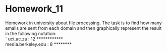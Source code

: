 # Homework_11
Homework in university about file processing. The task is to find how many emails are sent from each domain and then graphically represent the result in the following notation: </br>
`        uct.ac.za :  12  ************</br>
media.berkeley.edu :  8   ********
